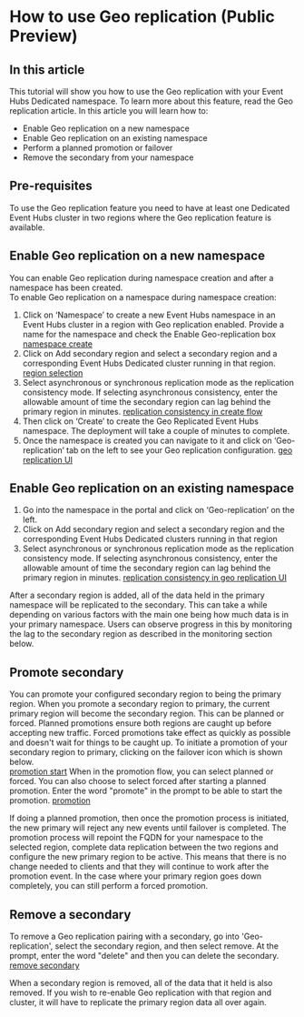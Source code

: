  
# How to use Geo replication (Public Preview)
 
## In this article
This tutorial will show you how to use the Geo replication with your Event Hubs Dedicated namespace. To learn more about this feature, read the Geo replication article.  In this article you will learn how to:
-	Enable Geo replication on a new namespace
-	Enable Geo replication on an existing namespace
-	Perform a planned promotion or failover
-	Remove the secondary from your namespace

## Pre-requisites
To use the Geo replication feature you need to have at least one Dedicated Event Hubs cluster in two regions where the Geo replication feature is available.
 
## Enable Geo replication on a new namespace
 
You can enable Geo replication during namespace creation and after a namespace has been created.  
To enable Geo replication on a namespace during namespace creation:
 
1.	Click on ‘Namespace’ to create a new Event Hubs namespace in an Event Hubs cluster in a region with Geo replication enabled. Provide a name for the namespace and check the Enable Geo-replication box
 [namespace create](../media/use-geo-replication/namespace-create.png)
2.	Click on Add secondary region and select a secondary region and a corresponding Event Hubs Dedicated cluster running in that region. 
 [region selection](../media/use-geo-replication/region-selection.png)
3.	Select asynchronous or synchronous replication mode as the replication consistency mode. If selecting asynchronous consistency, enter the allowable amount of time the secondary region can lag behind the primary region in minutes.
 [replication consistency in create flow](../media/use-geo-replication/create-replication-consistency.png)
5.	Then click on ‘Create’ to create the Geo Replicated Event Hubs namespace. The deployment will take a couple of minutes to complete. 
6.	Once the namespace is created you can navigate to it and click on ‘Geo-replication’ tab on the left to see your Geo replication configuration. 
 [geo replication UI](../media/use-geo-replication/geo-replication.png)  
   
## Enable Geo replication on an existing namespace
1.	Go into the namespace in the portal and click on ‘Geo-replication’ on the left.
2.	Click on Add secondary region and select a secondary region and the corresponding Event Hubs Dedicated clusters running in that region
3.	Select asynchronous or synchronous replication mode as the replication consistency mode. If selecting asynchronous consistency, enter the allowable amount of time the secondary region can lag behind the primary region in minutes.
 [replication consistency in geo replication UI](../media/use-geo-replication/geo-replication-consistency.png)
 
After a secondary region is added, all of the data held in the primary namespace will be replicated to the secondary. This can take a while depending on various factors with the main one being how much data is in your primary namespace.  Users can observe progress in this by monitoring the lag to the secondary region as described in the monitoring section below.

## Promote secondary
You can promote your configured secondary region to being the primary region. When you promote a secondary region to primary, the current primary region will become the secondary region. This can be planned or forced. Planned promotions ensure both regions are caught up before accepting new traffic. Forced promotions take effect as quickly as possible and doesn't wait for things to be caught up.
To initiate a promotion of your secondary region to primary, clicking on the failover icon which is shown below.  
 [promotion start](../media/use-geo-replication/promotion-a.png)
When in the promotion flow, you can select planned or forced.  You can also choose to select forced after starting a planned promotion. Enter the word "promote" in the prompt to be able to start the promotion.
 [promotion](../media/use-geo-replication/promotion.png)
 
If doing a planned promotion, then once the promotion process is initiated, the new primary will reject any new events until failover is completed. The promotion process will repoint the FQDN for your namespace to the selected region, complete data replication between the two regions and configure the new primary region to be active.  This means that there is no change needed to clients and that they will continue to work after the promotion event.
In the case where your primary region goes down completely, you can still perform a forced promotion. 

## Remove a secondary
To remove a Geo replication pairing with a secondary, go into 'Geo-replication', select the secondary region, and then select remove. At the prompt, enter the word "delete" and then you can delete the secondary.   
[remove secondary](../media/use-geo-replication/remove-secondary.png) 

When a secondary region is removed, all of the data that it held is also removed.  If you wish to re-enable Geo replication with that region and cluster, it will have to replicate the primary region data all over again.  

